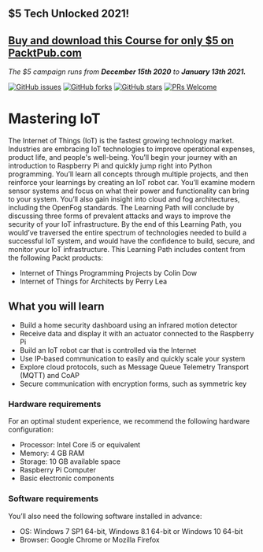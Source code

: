 ## $5 Tech Unlocked 2021!
[Buy and download this Course for only $5 on PacktPub.com](https://www.packtpub.com/product/mastering-iot/9781838645434)
-----
*The $5 campaign         runs from __December 15th 2020__ to __January 13th 2021.__*

[![GitHub issues](https://img.shields.io/github/issues/TrainingByPackt/Applied-Unsupervised-Learning-with-R.svg)](https://github.com/PacktPublishing/Mastering-IOT/issues)
[![GitHub forks](https://img.shields.io/github/forks/TrainingByPackt/Applied-Unsupervised-Learning-with-R.svg)](https://github.com/PacktPublishing/Mastering-IOT/network)
[![GitHub stars](https://img.shields.io/github/stars/TrainingByPackt/Applied-Unsupervised-Learning-with-R.svg)](https://github.com/PacktPublishing/Mastering-IOT/stargazers)
[![PRs Welcome](https://img.shields.io/badge/PRs-welcome-brightgreen.svg)](https://github.com/PacktPublishing/Mastering-IOT/pulls)



# Mastering IoT
The Internet of Things (IoT) is the fastest growing technology market. Industries are
embracing IoT technologies to improve operational expenses, product life, and
people's well-being.
You’ll begin your journey with an introduction to Raspberry Pi and quickly jump
right into Python programming. You’ll learn all concepts through multiple projects,
and then reinforce your learnings by creating an IoT robot car. You’ll examine
modern sensor systems and focus on what their power and functionality can bring to
your system. You’ll also gain insight into cloud and fog architectures, including the
OpenFog standards. The Learning Path will conclude by discussing three forms of
prevalent attacks and ways to improve the security of your IoT infrastructure.
By the end of this Learning Path, you would’ve traversed the entire spectrum of
technologies needed to build a successful IoT system, and would have the confidence
to build, secure, and monitor your IoT infrastructure.
This Learning Path includes content from the following Packt products:
* Internet of Things Programming Projects by Colin Dow
* Internet of Things for Architects by Perry Lea



## What you will learn
* Build a home security dashboard using an infrared motion detector
* Receive data and display it with an actuator connected to the Raspberry Pi
* Build an IoT robot car that is controlled via the Internet
* Use IP-based communication to easily and quickly scale your system
* Explore cloud protocols, such as Message Queue Telemetry Transport (MQTT) and CoAP
* Secure communication with encryption forms, such as symmetric key

### Hardware requirements
For an optimal student experience, we recommend the following hardware configuration:
* Processor: Intel Core i5 or equivalent
* Memory: 4 GB RAM
* Storage: 10 GB available space
* Raspberry Pi Computer
* Basic electronic components



### Software requirements
You’ll also need the following software installed in advance:
* OS: Windows 7 SP1 64-bit, Windows 8.1 64-bit or Windows 10 64-bit
* Browser: Google Chrome or Mozilla Firefox



